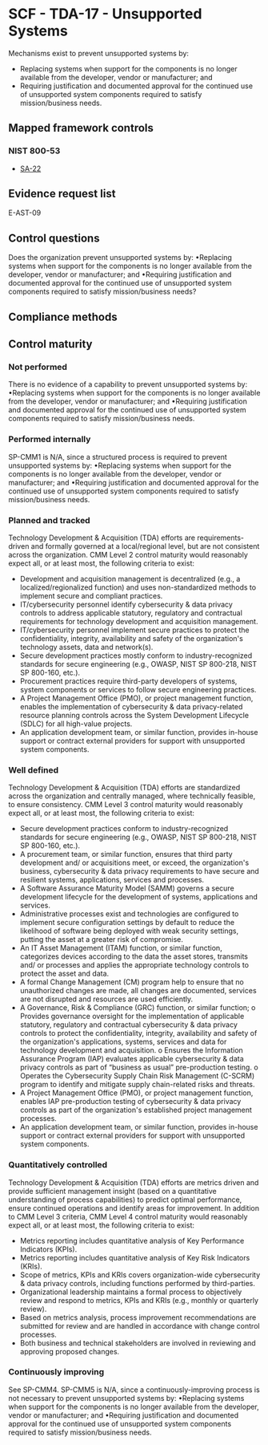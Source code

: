 # SCF - TDA-17 - Unsupported Systems
Mechanisms exist to prevent unsupported systems by:
 - Replacing systems when support for the components is no longer available from the developer, vendor or manufacturer; and
 - Requiring justification and documented approval for the continued use of unsupported system components required to satisfy mission/business needs.
## Mapped framework controls
### NIST 800-53
- [SA-22](../nist80053/sa-22.md)

## Evidence request list
E-AST-09

## Control questions
Does the organization prevent unsupported systems by:
 •Replacing systems when support for the components is no longer available from the developer, vendor or manufacturer; and
 •Requiring justification and documented approval for the continued use of unsupported system components required to satisfy mission/business needs?

## Compliance methods


## Control maturity
### Not performed
There is no evidence of a capability to prevent unsupported systems by:
 •Replacing systems when support for the components is no longer available from the developer, vendor or manufacturer; and
 •Requiring justification and documented approval for the continued use of unsupported system components required to satisfy mission/business needs.

### Performed internally
SP-CMM1 is N/A, since a structured process is required to prevent unsupported systems by:
 •Replacing systems when support for the components is no longer available from the developer, vendor or manufacturer; and
 •Requiring justification and documented approval for the continued use of unsupported system components required to satisfy mission/business needs.

### Planned and tracked
Technology Development & Acquisition (TDA) efforts are requirements-driven and formally governed at a local/regional level, but are not consistent across the organization. CMM Level 2 control maturity would reasonably expect all, or at least most, the following criteria to exist:
- Development and acquisition management is decentralized (e.g., a localized/regionalized function) and uses non-standardized methods to implement secure and compliant practices.
- IT/cybersecurity personnel identify cybersecurity & data privacy controls to address applicable statutory, regulatory and contractual requirements for technology development and acquisition management.
- IT/cybersecurity personnel implement secure practices to protect the confidentiality, integrity, availability and safety of the organization's technology assets, data and network(s).
- Secure development practices mostly conform to industry-recognized standards for secure engineering (e.g., OWASP, NIST SP 800-218, NIST SP 800-160, etc.).
- Procurement practices require third-party developers of systems, system components or services to follow secure engineering practices.
- A Project Management Office (PMO), or project management function, enables the implementation of cybersecurity & data privacy-related resource planning controls across the System Development Lifecycle (SDLC) for all high-value projects.
- An application development team, or similar function, provides in-house support or contract external providers for support with unsupported system components.

### Well defined
Technology Development & Acquisition (TDA) efforts are standardized across the organization and centrally managed, where technically feasible, to ensure consistency. CMM Level 3 control maturity would reasonably expect all, or at least most, the following criteria to exist:
- Secure development practices conform to industry-recognized standards for secure engineering (e.g., OWASP, NIST SP 800-218, NIST SP 800-160, etc.).
- A procurement team, or similar function, ensures that third party development and/ or acquisitions meet, or exceed, the organization's business, cybersecurity & data privacy requirements to have secure and resilient systems, applications, services and processes.
- A Software Assurance Maturity Model (SAMM) governs a secure development lifecycle for the development of systems, applications and services.
- Administrative processes exist and technologies are configured to implement secure configuration settings by default to reduce the likelihood of software being deployed with weak security settings, putting the asset at a greater risk of compromise.
- An IT Asset Management (ITAM) function, or similar function, categorizes devices according to the data the asset stores, transmits and/ or processes and applies the appropriate technology controls to protect the asset and data.
- A formal Change Management (CM) program help to ensure that no unauthorized changes are made, all changes are documented, services are not disrupted and resources are used efficiently.
- A Governance, Risk & Compliance (GRC) function, or similar function;
o	Provides governance oversight for the implementation of applicable statutory, regulatory and contractual cybersecurity & data privacy controls to protect the confidentiality, integrity, availability and safety of the organization's applications, systems, services and data for technology development and acquisition.
o	Ensures the Information Assurance Program (IAP) evaluates applicable cybersecurity & data privacy controls as part of “business as usual” pre-production testing.
o	Operates the Cybersecurity Supply Chain Risk Management (C-SCRM) program to identify and mitigate supply chain-related risks and threats.
- A Project Management Office (PMO), or project management function, enables IAP pre-production testing of cybersecurity & data privacy controls as part of the organization's established project management processes.
- An application development team, or similar function, provides in-house support or contract external providers for support with unsupported system components.

### Quantitatively controlled
Technology Development & Acquisition (TDA) efforts are metrics driven and provide sufficient management insight (based on a quantitative understanding of process capabilities) to predict optimal performance, ensure continued operations and identify areas for improvement. In addition to CMM Level 3 criteria, CMM Level 4 control maturity would reasonably expect all, or at least most, the following criteria to exist:
- Metrics reporting includes quantitative analysis of Key Performance Indicators (KPIs).
- Metrics reporting includes quantitative analysis of Key Risk Indicators (KRIs).
- Scope of metrics, KPIs and KRIs covers organization-wide cybersecurity & data privacy controls, including functions performed by third-parties.
- Organizational leadership maintains a formal process to objectively review and respond to metrics, KPIs and KRIs (e.g., monthly or quarterly review).
- Based on metrics analysis, process improvement recommendations are submitted for review and are handled in accordance with change control processes.
- Both business and technical stakeholders are involved in reviewing and approving proposed changes.

### Continuously improving
See SP-CMM4. SP-CMM5 is N/A, since a continuously-improving process is not necessary to prevent unsupported systems by:
 •Replacing systems when support for the components is no longer available from the developer, vendor or manufacturer; and
 •Requiring justification and documented approval for the continued use of unsupported system components required to satisfy mission/business needs.
